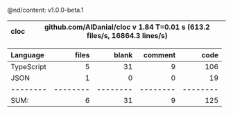 @nd/content: v1.0.0-beta.1

cloc|github.com/AlDanial/cloc v 1.84  T=0.01 s (613.2 files/s, 16864.3 lines/s)
--- | ---

Language|files|blank|comment|code
:-------|-------:|-------:|-------:|-------:
TypeScript|5|31|9|106
JSON|1|0|0|19
--------|--------|--------|--------|--------
SUM:|6|31|9|125
